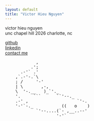 ```yaml
---
layout: default
title: "Victor Hieu Nguyen"
---
```


victor hieu nguyen  
unc chapel hill 2026 
charlotte, nc  

[github](https://github.com/vhi3u)  
[linkedin](https://www.linkedin.com/in/victorhieunguyen/)  
[contact me](mailto:vhieu@unc.edu)



<pre>
            ,
          .';
      .-'` .'
    ,`.-'-.`\
    ; /     '-'
    | \       ,-,
    \  '-.__   )_`'._
    '.     ```      ``'--._
    .-' ,                   `'-.
    '-'`-._           ((   o    )
            `'--....(`- ,__..--'
                    '-'`
</pre>
